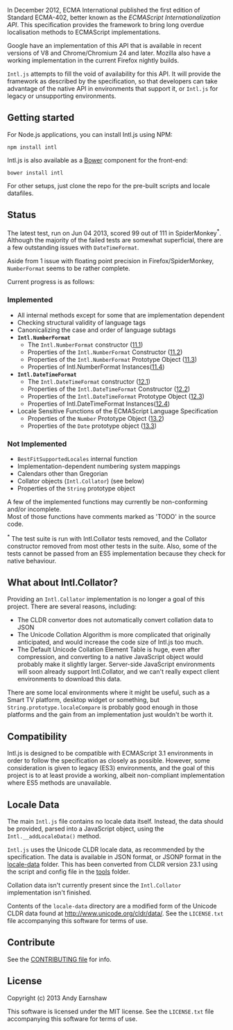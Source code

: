 In December 2012, ECMA International published the first edition of Standard ECMA-402,
better known as the _ECMAScript Internationalization API_. This specification provides
the framework to bring long overdue localisation methods to ECMAScript implementations.

Google have an implementation of this API that is available in recent versions of V8
and Chrome/Chromium 24 and later. Mozilla also have a working implementation in the
current Firefox nightly builds.

`Intl.js` attempts to fill the void of availability for this API. It will provide the
framework as described by the specification, so that developers can take advantage of
the native API in environments that support it, or `Intl.js` for legacy or unsupporting
environments.

## <a id=start></a>Getting started
For Node.js applications, you can install Intl.js using NPM:

    npm install intl

Intl.js is also available as a [Bower](http://bower.io) component for the front-end:

    bower install intl

For other setups, just clone the repo for the pre-built scripts and locale datafiles.

## <a id=status></a>Status
The latest test, run on Jun 04 2013, scored 99 out of 111 in SpiderMonkey<sup>\*</sup>.
Although the majority of the failed tests are somewhat superficial, there are a few
outstanding issues with `DateTimeFormat`.

Aside from 1 issue with floating point precision in Firefox/SpiderMonkey, `NumberFormat`
seems to be rather complete.

Current progress is as follows:

### Implemented
 - All internal methods except for some that are implementation dependent
 - Checking structural validity of language tags  
 - Canonicalizing the case and order of language subtags
 - __`Intl.NumberFormat`__
   - The `Intl.NumberFormat` constructor ([11.1](http://www.ecma-international.org/ecma-402/1.0/#sec-11.1))
   - Properties of the `Intl.NumberFormat` Constructor ([11.2](http://www.ecma-international.org/ecma-402/1.0/#sec-11.2))
   - Properties of the `Intl.NumberFormat` Prototype Object ([11.3](http://www.ecma-international.org/ecma-402/1.0/#sec-11.3))
   - Properties of Intl.NumberFormat Instances([11.4](http://www.ecma-international.org/ecma-402/1.0/#sec-11.4))
 - __`Intl.DateTimeFormat`__ 
   - The `Intl.DateTimeFormat` constructor ([12.1](http://www.ecma-international.org/ecma-402/1.0/#sec-12.1))
   - Properties of the `Intl.DateTimeFormat` Constructor ([12.2](http://www.ecma-international.org/ecma-402/1.0/#sec-12.2))
   - Properties of the `Intl.DateTimeFormat` Prototype Object ([12.3](http://www.ecma-international.org/ecma-402/1.0/#sec-12.3))
   - Properties of Intl.DateTimeFormat Instances([12.4](http://www.ecma-international.org/ecma-402/1.0/#sec-12.4))
 - Locale Sensitive Functions of the ECMAScript Language Specification
   - Properties of the `Number` Prototype Object ([13.2](http://www.ecma-international.org/ecma-402/1.0/#sec-13.2))
   - Properties of the `Date` prototype object ([13.3](http://www.ecma-international.org/ecma-402/1.0/#sec-13.3))

### Not Implemented
 - `BestFitSupportedLocales` internal function
 - Implementation-dependent numbering system mappings
 - Calendars other than Gregorian
 - Collator objects (`Intl.Collator`) (see below)
 - Properties of the `String` prototype object

A few of the implemented functions may currently be non-conforming and/or incomplete.  
Most of those functions have comments marked as 'TODO' in the source code.

<sup>\*</sup> The test suite is run with Intl.Collator tests removed, and the Collator
constructor removed from most other tests in the suite.  Also, some of the tests cannot be
passed from an ES5 implementation because they check for native behaviour.

## What about Intl.Collator?

Providing an `Intl.Collator` implementation is no longer a goal of this project. There
are several reasons, including:

 - The CLDR convertor does not automatically convert collation data to JSON
 - The Unicode Collation Algorithm is more complicated that originally anticipated,
   and would increase the code size of Intl.js too much.
 - The Default Unicode Collation Element Table is huge, even after compression, and 
   converting to a native JavaScript object would probably make it slightly larger.
   Server-side JavaScript environments will soon already support Intl.Collator,
   and we can't really expect client environments to download this data.

There are some local environments where it might be useful, such as a Smart TV platform,
desktop widget or something, but `String.prototype.localeCompare` is probably good enough
in those platforms and the gain from an implementation just wouldn't be worth it.

## Compatibility
Intl.js is designed to be compatible with ECMAScript 3.1 environments in order to
follow the specification as closely as possible. However, some consideration is given
to legacy (ES3) environments, and the goal of this project is to at least provide a
working, albeit non-compliant implementation where ES5 methods are unavailable.

## Locale Data
The main `Intl.js` file contains no locale data itself.  Instead, the data should be
provided, parsed into a JavaScript object, using the `Intl.__addLocaleData()` method.

`Intl.js` uses the Unicode CLDR locale data, as recommended by the specification.
The data is available in JSON format, or JSONP format in the [locale-data](https://github.com/andyearnshaw/Intl.js/tree/master/locale-data)
folder.  This has been converted from CLDR version 23.1 using the script and config file
in the [tools](https://github.com/andyearnshaw/Intl.js/tree/master/tools) folder.

Collation data isn't currently present since the `Intl.Collator` implementation isn't 
finished.

Contents of the `locale-data` directory are a modified form of the Unicode CLDR
data found at http://www.unicode.org/cldr/data/.  See the `LICENSE.txt` file
accompanying this software for terms of use.


## Contribute

See the [CONTRIBUTING file][] for info.

[CONTRIBUTING file]: https://github.com/andyearnshaw/Intl.js/blob/master/CONTRIBUTING.md


## License

Copyright (c) 2013 Andy Earnshaw

This software is licensed under the MIT license.  See the `LICENSE.txt` file
accompanying this software for terms of use.
